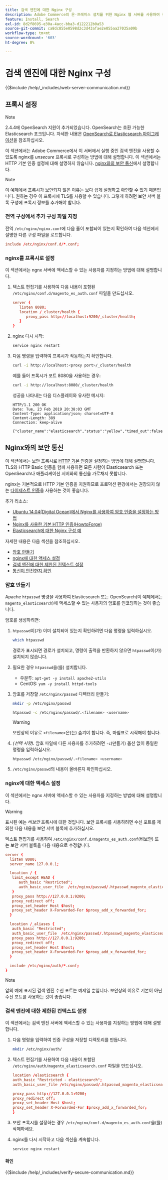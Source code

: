 ```yaml
---
title: 검색 엔진에 대한 Nginx 구성
description: Adobe Commerce의 온-프레미스 설치를 위한 Nginx 웹 서버를 사용하여 검색 엔진을 구성하려면 다음 단계를 따르십시오.
feature: Install, Search
exl-id: 8d2f8695-e30a-4acc-bba3-d122212b0a53
source-git-commit: ca8dc855e0598d2c3d43afae2e055aa27035a09b
workflow-type: tm+mt
source-wordcount: '603'
ht-degree: 0%

---
```


# 검색 엔진에 대한 Nginx 구성

{{$include /help/_includes/web-server-communication.md}}

## 프록시 설정

>[!NOTE]
>
>2.4.4에 OpenSearch 지원이 추가되었습니다. OpenSearch는 호환 가능한 Elasticsearch 포크입니다. 자세한 내용은 [OpenSearch로 Elasticsearch 마이그레이션](../../../upgrade/prepare/opensearch-migration.md)을 참조하십시오.

이 섹션에서는 Adobe Commerce에서 이 서버에서 실행 중인 검색 엔진을 사용할 수 있도록 nginx를 *unsecure* 프록시로 구성하는 방법에 대해 설명합니다. 이 섹션에서는 HTTP 기본 인증 설정에 대해 설명하지 않습니다. [nginx와의 보안 통신](#secure-communication-with-nginx)에서 설명합니다.

>[!NOTE]
>
>이 예제에서 프록시가 보안되지 않은 이유는 보다 쉽게 설정하고 확인할 수 있기 때문입니다. 원하는 경우 이 프록시에 TLS를 사용할 수 있습니다. 그렇게 하려면 보안 서버 블록 구성에 프록시 정보를 추가해야 합니다.

### 전역 구성에서 추가 구성 파일 지정

전역 `/etc/nginx/nginx.conf`에 다음 줄이 포함되어 있는지 확인하여 다음 섹션에서 설명한 다른 구성 파일을 로드합니다.

```conf
include /etc/nginx/conf.d/*.conf;
```

### nginx를 프록시로 설정

이 섹션에서는 ngnx 서버에 액세스할 수 있는 사용자를 지정하는 방법에 대해 설명합니다.

1. 텍스트 편집기를 사용하여 다음 내용이 포함된 `/etc/nginx/conf.d/magento_es_auth.conf` 파일을 만드십시오.

   ```conf
   server {
      listen 8080;
      location /_cluster/health {
         proxy_pass http://localhost:9200/_cluster/health;
      }
   }
   ```

1. nginx 다시 시작:

   ```bash
   service nginx restart
   ```

1. 다음 명령을 입력하여 프록시가 작동하는지 확인합니다.

   ```bash
   curl -i http://localhost:<proxy port>/_cluster/health
   ```

   예를 들어 프록시가 포트 8080을 사용하는 경우:

   ```bash
   curl -i http://localhost:8080/_cluster/health
   ```

   성공을 나타내는 다음 디스플레이와 유사한 메시지:

   ```
   HTTP/1.1 200 OK
   Date: Tue, 23 Feb 2019 20:38:03 GMT
   Content-Type: application/json; charset=UTF-8
   Content-Length: 389
   Connection: keep-alive
   
   {"cluster_name":"elasticsearch","status":"yellow","timed_out":false,"number_of_nodes":1,"number_of_data_nodes":1,"active_primary_shards":5,"active_shards":5,"relocating_shards":0,"initializing_shards":0,"unassigned_shards":5,"delayed_unassigned_shards":0,"number_of_pending_tasks":0,"number_of_in_flight_fetch":0,"task_max_waiting_in_queue_millis":0,"active_shards_percent_as_number":50.0}
   ```

## Nginx와의 보안 통신

이 섹션에서는 보안 프록시로 [HTTP 기본 인증](https://nginx.org/en/docs/http/ngx_http_auth_basic_module.html)을 설정하는 방법에 대해 설명합니다. TLS와 HTTP Basic 인증을 함께 사용하면 모든 사람이 Elasticsearch 또는 OpenSearch나 애플리케이션 서버와의 통신을 가로채지 못합니다.

nginx는 기본적으로 HTTP 기본 인증을 지원하므로 프로덕션 환경에서는 권장되지 않는 [다이제스트 인증](https://www.nginx.com/resources/wiki/modules/auth_digest/)을 사용하는 것이 좋습니다.

추가 리소스:

* [Ubuntu 14.04(Digital Ocean)에서 Nginx를 사용하여 암호 인증을 설정하는 방법](https://www.digitalocean.com/community/tutorials/how-to-set-up-password-authentication-with-nginx-on-ubuntu-14-04)
* [Nginx를 사용한 기본 HTTP 인증(HowtoForge)](https://www.howtoforge.com/basic-http-authentication-with-nginx)
* [Elasticsearch에 대한 Nginx 구성 예](https://gist.github.com/karmi/b0a9b4c111ed3023a52d)

자세한 내용은 다음 섹션을 참조하십시오.

* [암호 만들기](#create-a-password)
* [nginx에 대한 액세스 설정](#set-up-access-to-nginx)
* [검색 엔진에 대한 제한된 컨텍스트 설정](#set-up-a-restricted-context-for-the-search-engine)
* [통신이 안전한지 확인](#secure-communication-with-nginx)

### 암호 만들기

Apache `htpasswd` 명령을 사용하여 Elasticsearch 또는 OpenSearch(이 예제에서는 `magento_elasticsearch`)에 액세스할 수 있는 사용자의 암호를 인코딩하는 것이 좋습니다.

암호를 생성하려면:

1. `htpasswd`이(가) 이미 설치되어 있는지 확인하려면 다음 명령을 입력하십시오.

   ```bash
   which htpasswd
   ```

   경로가 표시되면 경로가 설치되고, 명령이 출력을 반환하지 않으면 `htpasswd`이(가) 설치되지 않습니다.

1. 필요한 경우 `htpasswd`을(를) 설치합니다.

   * 우분투: `apt-get -y install apache2-utils`
   * CentOS: `yum -y install httpd-tools`

1. 암호를 저장할 `/etc/nginx/passwd` 디렉터리 만들기:

   ```bash
   mkdir -p /etc/nginx/passwd
   ```

   ```bash
   htpasswd -c /etc/nginx/passwd/.<filename> <username>
   ```

   >[!WARNING]
   >
   >보안상의 이유로 `<filename>`은(는) 숨겨야 합니다. 즉, 마침표로 시작해야 합니다.

1. *(선택 사항).* 암호 파일에 다른 사용자를 추가하려면 `-c`(만들기) 옵션 없이 동일한 명령을 입력하십시오.

   ```bash
   htpasswd /etc/nginx/passwd/.<filename> <username>
   ```

1. `/etc/nginx/passwd`의 내용이 올바른지 확인하십시오.

### nginx에 대한 액세스 설정

이 섹션에서는 ngnx 서버에 액세스할 수 있는 사용자를 지정하는 방법에 대해 설명합니다.

>[!WARNING]
>
>표시된 예는 *비보안* 프록시에 대한 것입니다. 보안 프록시를 사용하려면 수신 포트를 제외한 다음 내용을 보안 서버 블록에 추가하십시오.

텍스트 편집기를 사용하여 `/etc/nginx/conf.d/magento_es_auth.conf`(비보안) 또는 보안 서버 블록을 다음 내용으로 수정합니다.

```conf
server {
  listen 8080;
  server_name 127.0.0.1;

  location / {
   limit_except HEAD {
      auth_basic "Restricted";
      auth_basic_user_file  /etc/nginx/passwd/.htpasswd_magento_elasticsearch;
   }
   proxy_pass http://127.0.0.1:9200;
   proxy_redirect off;
   proxy_set_header Host $host;
   proxy_set_header X-Forwarded-For $proxy_add_x_forwarded_for;
  }

  location /_aliases {
   auth_basic "Restricted";
   auth_basic_user_file  /etc/nginx/passwd/.htpasswd_magento_elasticsearch;
   proxy_pass http://127.0.0.1:9200;
   proxy_redirect off;
   proxy_set_header Host $host;
   proxy_set_header X-Forwarded-For $proxy_add_x_forwarded_for;
  }

  include /etc/nginx/auth/*.conf;
}
```

>[!NOTE]
>
>앞의 예에 표시된 검색 엔진 수신 포트는 예제일 뿐입니다. 보안상의 이유로 기본이 아닌 수신 포트를 사용하는 것이 좋습니다.

### 검색 엔진에 대한 제한된 컨텍스트 설정

이 섹션에서는 검색 엔진 서버에 액세스할 수 있는 사용자를 지정하는 방법에 대해 설명합니다.

1. 다음 명령을 입력하여 인증 구성을 저장할 디렉토리를 만듭니다.

   ```bash
   mkdir /etc/nginx/auth/
   ```

1. 텍스트 편집기를 사용하여 다음 내용이 포함된 `/etc/nginx/auth/magento_elasticsearch.conf` 파일을 만드십시오.

   ```conf
   location /elasticsearch {
   auth_basic "Restricted - elasticsearch";
   auth_basic_user_file /etc/nginx/passwd/.htpasswd_magento_elasticsearch;
   
   proxy_pass http://127.0.0.1:9200;
   proxy_redirect off;
   proxy_set_header Host $host;
   proxy_set_header X-Forwarded-For $proxy_add_x_forwarded_for;
   }
   ```

1. 보안 프록시를 설정하는 경우 `/etc/nginx/conf.d/magento_es_auth.conf`을(를) 삭제하세요.
1. nginx를 다시 시작하고 다음 섹션을 계속합니다.

   ```bash
   service nginx restart
   ```

#### 확인

{{$include /help/_includes/verify-secure-communication.md}}
